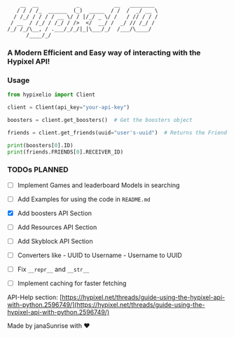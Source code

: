 ```
    __  __            _           __   ________ 
   / / / /_  ______  (_)  _____  / /  /  _/ __ \
  / /_/ / / / / __ \/ / |/_/ _ \/ /   / // / / /
 / __  / /_/ / /_/ / />  </  __/ /  _/ // /_/ / 
/_/ /_/\__, / .___/_/_/|_|\___/_/  /___/\____/  
      /____/_/                                  
```

### A Modern Efficient and Easy way of interacting with the Hypixel API!

### Usage

```python
from hypixelio import Client

client = Client(api_key="your-api-key")

boosters = client.get_boosters()  # Get the boosters object

friends = client.get_friends(uuid="user's-uuid")  # Returns the Friend's object

print(boosters[0].ID)
print(friends.FRIENDS[0].RECEIVER_ID)
```

### TODOs PLANNED

- [ ] Implement Games and leaderboard Models in searching
- [ ] Add Examples for using the code in `README.md`
- [x] Add boosters API Section
- [ ] Add Resources API Section
- [ ] Add Skyblock API Section
- [ ] Converters like
      - UUID to Username
      - Username to UUID
- [ ] Fix `__repr__` and `__str__`
- [ ] Implement caching for faster fetching


API-Help section: [https://hypixel.net/threads/guide-using-the-hypixel-api-with-python.2596749/](https://hypixel.net/threads/guide-using-the-hypixel-api-with-python.2596749/)

Made by janaSunrise with ❤
